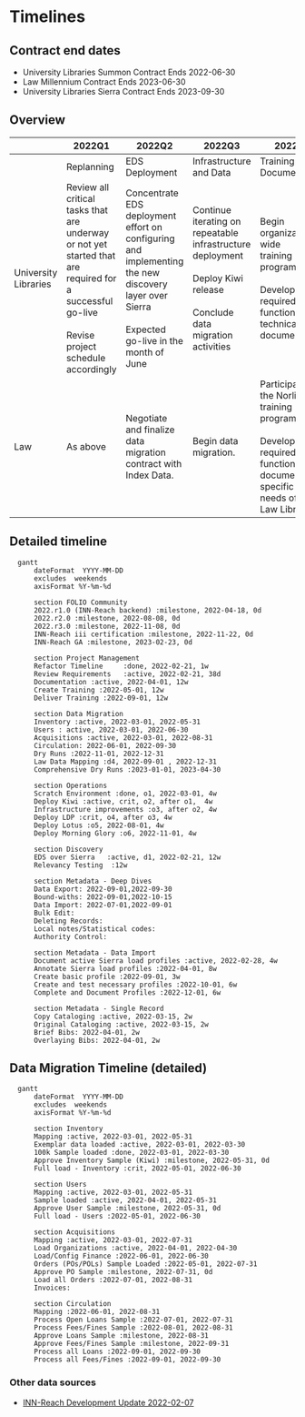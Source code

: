 # Timelines

## Contract end dates

- University Libraries Summon Contract Ends 2022-06-30
- Law Millennium Contract Ends 2023-06-30
- University Libraries Sierra Contract Ends 2023-09-30

## Overview

| |2022Q1|2022Q2|2022Q3|2022Q4|2023Q1|2023Q2|
|-|-|-|-|-|-|-|
||Replanning|EDS Deployment|Infrastructure and Data|Training and Documentation|Pre-Implementation|Implementation|
|University<br /> Libraries|Review all critical tasks that are<br /> underway or not yet started that<br /> are required for a successful go-live<br /><br />Revise project schedule accordingly|Concentrate EDS deployment effort on<br /> configuring and implementing<br /> the new discovery layer over Sierra<br /><br />Expected go-live in the month of June|Continue iterating on repeatable<br /> infrastructure deployment<br /><br />Deploy Kiwi release<br /><br />Conclude data migration activities|Begin organization-wide<br /> training program<br /><br />Develop required functional and<br /> technical documentation|Deploy Lotus release|Complete readiness<br /> checklist for go-live|
|Law|As above|Negotiate and finalize data<br /> migration contract with Index Data.|Begin data migration.|Participate in the Norlin<br /> training program.<br /><br />Develop required functional<br /> documentation specific to the<br /> needs of the Law Library|Conclude data migration<br /> activities.|As above|

## Detailed timeline

```{mermaid}
  gantt
      dateFormat  YYYY-MM-DD
      excludes  weekends
      axisFormat %Y-%m-%d

      section FOLIO Community
      2022.r1.0 (INN-Reach backend) :milestone, 2022-04-18, 0d
      2022.r2.0 :milestone, 2022-08-08, 0d
      2022.r3.0 :milestone, 2022-11-08, 0d
      INN-Reach iii certification :milestone, 2022-11-22, 0d
      INN-Reach GA :milestone, 2023-02-23, 0d

      section Project Management
      Refactor Timeline     :done, 2022-02-21, 1w
      Review Requirements   :active, 2022-02-21, 38d
      Documentation :active, 2022-04-01, 12w
      Create Training :2022-05-01, 12w
      Deliver Training :2022-09-01, 12w

      section Data Migration
      Inventory :active, 2022-03-01, 2022-05-31
      Users : active, 2022-03-01, 2022-06-30
      Acquisitions :active, 2022-03-01, 2022-08-31
      Circulation: 2022-06-01, 2022-09-30
      Dry Runs :2022-11-01, 2022-12-31
      Law Data Mapping :d4, 2022-09-01 , 2022-12-31
      Comprehensive Dry Runs :2023-01-01, 2023-04-30

      section Operations
      Scratch Environment :done, o1, 2022-03-01, 4w
      Deploy Kiwi :active, crit, o2, after o1,  4w
      Infrastructure improvements :o3, after o2, 4w
      Deploy LDP :crit, o4, after o3, 4w
      Deploy Lotus :o5, 2022-08-01, 4w
      Deploy Morning Glory :o6, 2022-11-01, 4w

      section Discovery
      EDS over Sierra   :active, d1, 2022-02-21, 12w
      Relevancy Testing  :12w

      section Metadata - Deep Dives
      Data Export: 2022-09-01,2022-09-30
      Bound-withs: 2022-09-01,2022-10-15
      Data Import: 2022-07-01,2022-09-01
      Bulk Edit: 
      Deleting Records: 
      Local notes/Statistical codes: 
      Authority Control: 

      section Metadata - Data Import
      Document active Sierra load profiles :active, 2022-02-28, 4w
      Annotate Sierra load profiles :2022-04-01, 8w
      Create basic profile :2022-09-01, 3w
      Create and test necessary profiles :2022-10-01, 6w
      Complete and Document Profiles :2022-12-01, 6w

      section Metadata - Single Record
      Copy Cataloging :active, 2022-03-15, 2w
      Original Cataloging :active, 2022-03-15, 2w
      Brief Bibs: 2022-04-01, 2w
      Overlaying Bibs: 2022-04-01, 2w

```

## Data Migration Timeline (detailed)

```{mermaid}
  gantt
      dateFormat  YYYY-MM-DD
      excludes  weekends
      axisFormat %Y-%m-%d

      section Inventory
      Mapping :active, 2022-03-01, 2022-05-31
      Exemplar data loaded :active, 2022-03-01, 2022-03-30
      100k Sample loaded :done, 2022-03-01, 2022-03-30
      Approve Inventory Sample (Kiwi) :milestone, 2022-05-31, 0d
      Full load - Inventory :crit, 2022-05-01, 2022-06-30

      section Users
      Mapping :active, 2022-03-01, 2022-05-31
      Sample loaded :active, 2022-04-01, 2022-05-31
      Approve User Sample :milestone, 2022-05-31, 0d
      Full load - Users :2022-05-01, 2022-06-30

      section Acquisitions
      Mapping :active, 2022-03-01, 2022-07-31
      Load Organizations :active, 2022-04-01, 2022-04-30
      Load/Config Finance :2022-06-01, 2022-06-30
      Orders (POs/POLs) Sample Loaded :2022-05-01, 2022-07-31
      Approve PO Sample :milestone, 2022-07-31, 0d
      Load all Orders :2022-07-01, 2022-08-31
      Invoices: 

      section Circulation
      Mapping :2022-06-01, 2022-08-31
      Process Open Loans Sample :2022-07-01, 2022-07-31
      Process Fees/Fines Sample :2022-08-01, 2022-08-31
      Approve Loans Sample :milestone, 2022-08-31
      Approve Fees/Fines Sample :milestone, 2022-09-31
      Process all Loans :2022-09-01, 2022-09-30
      Process all Fees/Fines :2022-09-01, 2022-09-30

```

### Other data sources

- [INN-Reach Development Update 2022-02-07](https://docs.google.com/presentation/d/1-DkuEd6Mh9lDpywmnRUTp1oF5NHmQcaI/edit#slide=id.p10)
